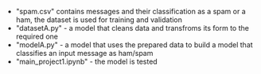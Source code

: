 - "spam.csv" contains messages and their classification as a spam or a ham, the dataset is used for training and validation
- "datasetA.py" - a model that cleans data and transfroms its form to the required one
- "modelA.py" - a model that uses the prepared data to build a model that classifies an input message as ham/spam
- "main_project1.ipynb" - the model is tested  
